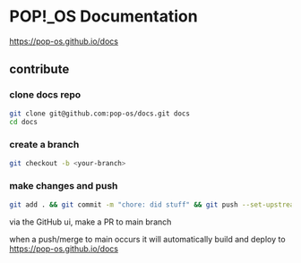 # POP!_OS Documentation

https://pop-os.github.io/docs


## contribute
### clone docs repo

```bash
git clone git@github.com:pop-os/docs.git docs
cd docs
```

### create a branch

```bash
git checkout -b <your-branch>
```
### make changes and push <your-branch>

```bash
git add . && git commit -m "chore: did stuff" && git push --set-upstream origin <your-branch>
```

via the GitHub ui, make a PR to main branch

when a push/merge to main occurs it will automatically build and deploy to https://pop-os.github.io/docs